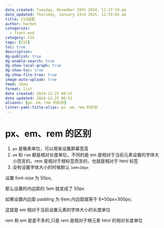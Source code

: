 ```yaml
---
date_created: Tuesday, November 19th 2024, 11:27:19 pm
date_updated: Thursday, January 23rd 2025, 12:39:05 am
title: CSS适配
author: hacket
categories:
  - front-end
category: CSS
tags: [CSS]
toc: true
description: 
dg-publish: true
dg-enable-search: true
dg-show-local-graph: true
dg-show-toc: true
dg-show-file-tree: true
image-auto-upload: true
feed: show
format: list
date created: 2024-12-25 00:53
date updated: 2024-12-25 00:53
aliases: [px、em、rem 的区别]
linter-yaml-title-alias: px、em、rem 的区别
---
```


# px、em、rem 的区别

1. `px` 是像素单位，可以用来设置屏幕宽高
2. `em` 和 `rem` 都是相对长度单位，不同的是 em 是相对于当前元素设置的字体大小而言的，rem 是相对于根标签而言的，也就是相对于 html 标签
3. 没有设置字体大小的时候默认 `1em=16px`

设置 font-size 为 50px,

那么设置的内边距的 1em 就变成了 50px

如果设置内边距 padding 为 6em,内边距就等于 6*50px=300px;

这就是 em 相对于当前设置元素的字体大小的长度单位

rem 和 em 是差不多的,只是 rem 是相对于根元素 html 的相对长度单位
